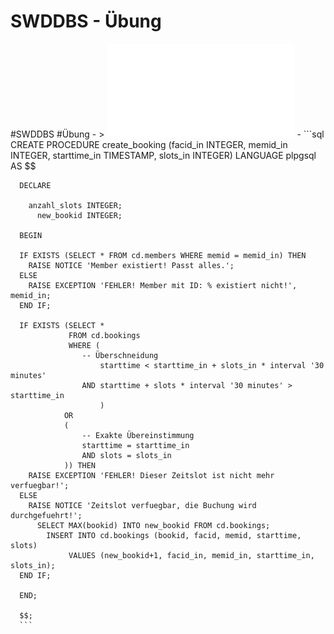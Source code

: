 # SWDDBS - Übung
#SWDDBS #Übung
	- > ![Erweitertes SQL Aufgabe](../assets/05_Erweitertes_SQL_Aufgabe_1732102295475_0.pdf)
	- ```sql
	  CREATE PROCEDURE create_booking (facid_in INTEGER, 
	                                   memid_in INTEGER, 
	                                   starttime_in TIMESTAMP, 
	                                   slots_in INTEGER)
	  LANGUAGE plpgsql
	  AS $$
	  
	  DECLARE
	  
	  	anzahl_slots INTEGER;
	      new_bookid INTEGER;
	  
	  BEGIN
	  
	  IF EXISTS (SELECT * FROM cd.members WHERE memid = memid_in) THEN
	  	RAISE NOTICE 'Member existiert! Passt alles.';
	  ELSE
	  	RAISE EXCEPTION 'FEHLER! Member mit ID: % existiert nicht!', memid_in;
	  END IF;
	  
	  IF EXISTS (SELECT * 
	             FROM cd.bookings 
	             WHERE (
	              	-- Überschneidung
	             		starttime < starttime_in + slots_in * interval '30 minutes' 
	              	AND starttime + slots * interval '30 minutes' > starttime_in
	         			)
	          	OR
	          	(
	              	-- Exakte Übereinstimmung
	              	starttime = starttime_in
	              	AND slots = slots_in
	          	)) THEN
	  	RAISE EXCEPTION 'FEHLER! Dieser Zeitslot ist nicht mehr verfuegbar!';
	  ELSE
	  	RAISE NOTICE 'Zeitslot verfuegbar, die Buchung wird durchgefuehrt!';
	      SELECT MAX(bookid) INTO new_bookid FROM cd.bookings;
	     	INSERT INTO cd.bookings (bookid, facid, memid, starttime, slots)
	             VALUES (new_bookid+1, facid_in, memid_in, starttime_in, slots_in);
	  END IF;
	  
	  END;
	  
	  $$;
	  ```